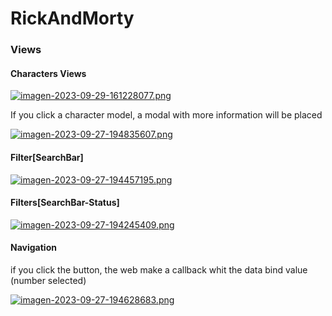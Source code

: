 # RickAndMorty
### Views
#### Characters Views

[![imagen-2023-09-29-161228077.png](https://i.postimg.cc/dVq9B45w/imagen-2023-09-29-161228077.png)](https://postimg.cc/BXVDZcWV)
<p>If you click a character model, a modal with  more information will be placed</p>

[![imagen-2023-09-27-194835607.png](https://i.postimg.cc/2yR6HKkP/imagen-2023-09-27-194835607.png)](https://postimg.cc/ftCDy50K)

#### Filter[SearchBar]

[![imagen-2023-09-27-194457195.png](https://i.postimg.cc/Z53N4pgP/imagen-2023-09-27-194457195.png)](https://postimg.cc/tsqJzZ97)

#### Filters[SearchBar-Status]

[![imagen-2023-09-27-194245409.png](https://i.postimg.cc/tJ5rr8dT/imagen-2023-09-27-194245409.png)](https://postimg.cc/gLxqjSTF)

#### Navigation
<p>if you click the button, the web make a callback whit the data bind value (number selected)</p>

[![imagen-2023-09-27-194628683.png](https://i.postimg.cc/yxcJszp1/imagen-2023-09-27-194628683.png)](https://postimg.cc/ct11BPN2)


